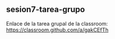 ## sesion7-tarea-grupo

Enlace de la tarea grupal de la classroom:
https://classroom.github.com/a/gakCEfTh

